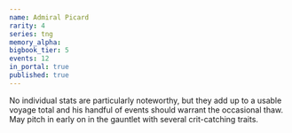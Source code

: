 ```yaml
---
name: Admiral Picard
rarity: 4
series: tng
memory_alpha:
bigbook_tier: 5
events: 12
in_portal: true
published: true
---
```


No individual stats are particularly noteworthy, but they add up to a usable voyage total and his handful of events should warrant the occasional thaw. May pitch in early on in the gauntlet with several crit-catching traits.
